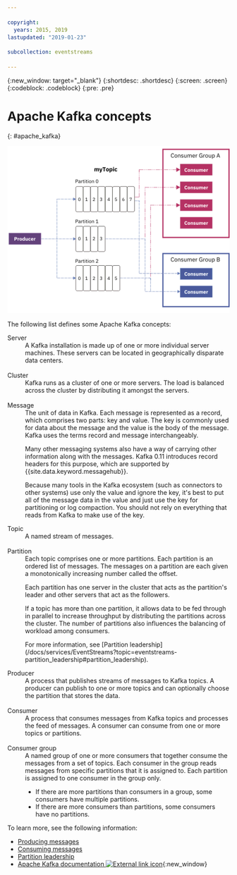 ```yaml
---

copyright:
  years: 2015, 2019
lastupdated: "2019-01-23"

subcollection: eventstreams

---
```


{:new_window: target="_blank"}
{:shortdesc: .shortdesc}
{:screen: .screen}
{:codeblock: .codeblock}
{:pre: .pre}

# Apache Kafka concepts
{: #apache_kafka}

![Kafka architecture diagram.](kafka_overview.png "Diagram that shows a Kafka architecture. A producer is feeding into a Kafka topic over 3 partitions and the messages are then being subscribed to by consumers.")


The following list defines some Apache Kafka concepts:

<dl>
<dt>Server</dt>
<dd>A Kafka installation is made up of one or more individual server machines. These servers can be located in geographically disparate data centers. 
</dd>
<br/>
<dt>Cluster</dt>
<dd>Kafka runs as a cluster of one or more servers. The load is balanced across the cluster by distributing it amongst the servers.</dd>
<br/>
<dt>Message</dt>
<dd>The unit of data in Kafka. Each message is represented as a record, which comprises two parts: key and value. The key is commonly used for data about the message and the value is the body of the message. Kafka uses the terms record and message interchangeably. 

<p>Many other messaging systems also have a way of carrying other information along with the messages. Kafka 0.11 introduces record headers for this purpose, which are supported by {{site.data.keyword.messagehub}}.  </p> 

<p>Because many tools in the Kafka ecosystem (such as connectors to other systems) use only the value and ignore the key, it's best to put all of the message data in the value and just use the key for partitioning or log compaction. You should not rely on everything that reads from Kafka to make use of the key.</p>   </dd>
<dt>Topic</dt>
<dd>A named stream of messages.</dd>
<br/>
<dt>Partition</dt>
<dd>Each topic comprises one or more partitions. Each partition is an ordered list of messages. The messages on a partition are each given a monotonically increasing number called the offset. 
<p>Each partition has one server in the cluster that acts as the partition's leader and other servers that act as the followers.<p>
<p>If a topic has more than one partition, it allows data to be fed through in parallel to increase throughput by distributing the partitions across the cluster. The number of partitions also influences the balancing of workload among consumers.</p>
<p>For more information, see [Partition leadership](/docs/services/EventStreams?topic=eventstreams-partition_leadership#partition_leadership).</dd>
<dt>Producer</dt>
<dd>A process that publishes streams of messages to Kafka topics. A producer can publish to one or
more topics and can optionally choose the partition that stores the data.<br/></dd>
<br/>
<dt>Consumer </dt>
<dd>A process that consumes messages from Kafka topics and processes the feed of messages. A consumer can consume from one or more topics or partitions.</dd>
<br/>
<dt>Consumer group</dt>
<dd>A named group of one or more consumers that together consume the messages from a set of topics. Each consumer in the group reads messages from specific partitions that it is assigned to. Each partition is assigned to one consumer in the group only.
<ul>
<li>If there are more partitions than consumers in a group, some consumers have multiple
partitions.</li>
<li>If there are more consumers than partitions, some consumers have no partitions.</li>
</ul>
</dd>
</dl>

To learn more, see the following information:
- [Producing messages](/docs/services/EventStreams?topic=eventstreams-producing_messages#producing_messages)
- [Consuming messages](/docs/services/EventStreams?topic=eventstreams-consuming_messages#consuming_messages) 
- [Partition leadership](/docs/services/EventStreams?topic=eventstreams-partition_leadership#partition_leadership) 
- [Apache Kafka documentation ![External link icon](../../icons/launch-glyph.svg "External link icon")](http://kafka.apache.org/documentation.html){:new_window} 


<!-- 27/06/18 Karen: removing - suggestion from James

## {{site.data.keyword.messagehub}} plans
{{site.data.keyword.messagehub}} is available as two different plans depending on your requirements: Standard and Enterprise.

* Choose the Standard plan if you want event ingest and distribution capabilities, where you pay for what you use and share infrastructure with others.
* Choose the Enterprise plan if data isolation, guaranteed performance, and increased retention are important considerations. 

For more information, see [Choosing your plan](/docs/services/EventStreams/eventstreams085.html).
-->



